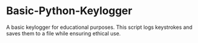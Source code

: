 # Basic-Python-Keylogger
A basic keylogger for educational purposes. This script logs keystrokes and saves them to a file while ensuring ethical use.
